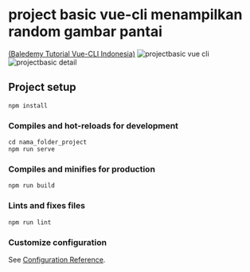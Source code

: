 # project basic vue-cli menampilkan random gambar pantai
[(Baledemy Tutorial Vue-CLI Indonesia)](https://youtu.be/SoN2ZnEsmCQ) 
![projectbasic vue cli](https://user-images.githubusercontent.com/50755376/167278959-c504e353-2d99-4696-b25d-6d1fed9c159d.png)
![projectbasic detail](https://user-images.githubusercontent.com/50755376/167278965-efa273ae-7dc7-401a-8703-425601b44f49.png)


## Project setup
```
npm install
```

### Compiles and hot-reloads for development
```
cd nama_folder_project
npm run serve
```

### Compiles and minifies for production
```
npm run build
```

### Lints and fixes files
```
npm run lint
```

### Customize configuration
See [Configuration Reference](https://cli.vuejs.org/config/).
